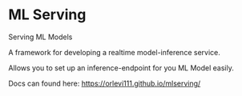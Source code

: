# ML Serving
Serving ML Models

A framework for developing a realtime model-inference service.

Allows you to set up an inference-endpoint for you ML Model easily. 

Docs can found here:
https://orlevi111.github.io/mlserving/
